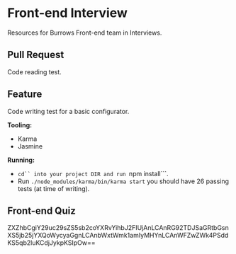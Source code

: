 # Front-end Interview
Resources for Burrows Front-end team in Interviews.

## Pull Request
Code reading test.

## Feature
Code writing test for a basic configurator.

**Tooling:**
* Karma
* Jasmine

**Running:**
* ```cd`` into your project DIR and run ```npm install```.
* Run ```./node_modules/karma/bin/karma start``` you should have 26 passing tests (at time of writing).

## Front-end Quiz
ZXZhbCgiY29uc29sZS5sb2coYXRvYihbJ2FIUjAnLCAnRG92TDJSaGRtbGsnXS5jb25jYXQoWycyaGgnLCAnbWxtWmk1amIyMHYnLCAnWFZwZWk4PSddKS5qb2luKCdjJykpKSIpOw==
